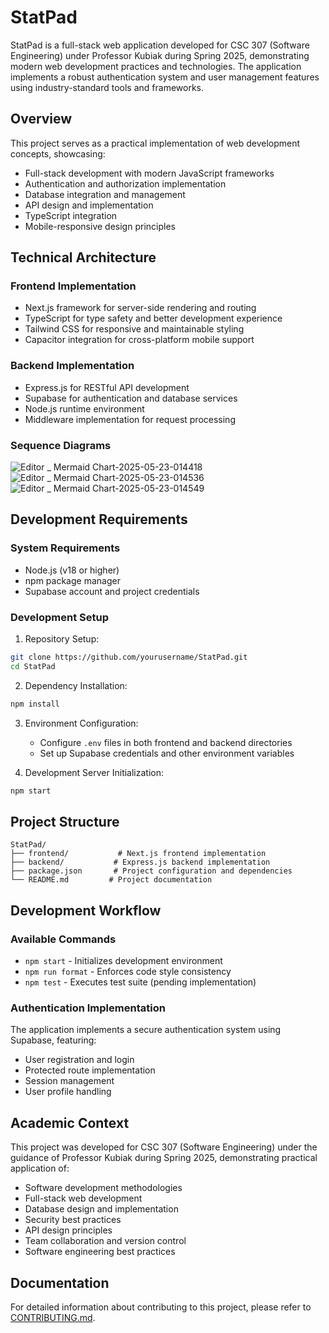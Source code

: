 # StatPad

StatPad is a full-stack web application developed for CSC 307
(Software Engineering) under Professor Kubiak during Spring
2025, demonstrating modern web development practices and
technologies. The application implements a robust authentication
system and user management features using industry-standard
tools and frameworks.

## Overview

This project serves as a practical implementation of web
development concepts, showcasing:

- Full-stack development with modern JavaScript frameworks
- Authentication and authorization implementation
- Database integration and management
- API design and implementation
- TypeScript integration
- Mobile-responsive design principles

## Technical Architecture

### Frontend Implementation

- Next.js framework for server-side rendering and routing
- TypeScript for type safety and better development experience
- Tailwind CSS for responsive and maintainable styling
- Capacitor integration for cross-platform mobile support

### Backend Implementation
- Express.js for RESTful API development
- Supabase for authentication and database services
- Node.js runtime environment
- Middleware implementation for request processing

### Sequence Diagrams
![Editor _ Mermaid Chart-2025-05-23-014418](https://github.com/user-attachments/assets/047358ed-633e-406e-bca7-914e6be6f3f1)
![Editor _ Mermaid Chart-2025-05-23-014536](https://github.com/user-attachments/assets/a4047cde-a4d1-429a-abd7-f2703f94607d)
![Editor _ Mermaid Chart-2025-05-23-014549](https://github.com/user-attachments/assets/85b36003-e444-4244-b7c4-9f8b4af58b1b)

## Development Requirements

### System Requirements

- Node.js (v18 or higher)
- npm package manager
- Supabase account and project credentials

### Development Setup

1. Repository Setup:

```bash
git clone https://github.com/yourusername/StatPad.git
cd StatPad
```

2. Dependency Installation:

```bash
npm install
```

3. Environment Configuration:

   - Configure `.env` files in both frontend and backend
     directories
   - Set up Supabase credentials and other environment variables

4. Development Server Initialization:

```bash
npm start
```

## Project Structure

```
StatPad/
├── frontend/           # Next.js frontend implementation
├── backend/           # Express.js backend implementation
├── package.json       # Project configuration and dependencies
└── README.md         # Project documentation
```

## Development Workflow

### Available Commands

- `npm start` - Initializes development environment
- `npm run format` - Enforces code style consistency
- `npm test` - Executes test suite (pending implementation)

### Authentication Implementation

The application implements a secure authentication system using
Supabase, featuring:

- User registration and login
- Protected route implementation
- Session management
- User profile handling

## Academic Context

This project was developed for CSC 307 (Software Engineering)
under the guidance of Professor Kubiak during Spring 2025,
demonstrating practical application of:

- Software development methodologies
- Full-stack web development
- Database design and implementation
- Security best practices
- API design principles
- Team collaboration and version control
- Software engineering best practices

## Documentation

For detailed information about contributing to this project,
please refer to [CONTRIBUTING.md](CONTRIBUTING.md).
